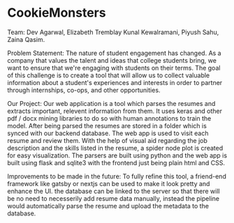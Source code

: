 # CookieMonsters

Team:
Dev Agarwal,
Elizabeth Tremblay
Kunal Kewalramani,
Piyush Sahu,
Zaina Qasim.

Problem Statement:
The nature of student engagement has changed. As a company that values the talent and ideas that college students bring, we want to ensure that we're engaging with students on their terms. The goal of this challenge is to create a tool that will allow us to collect valuable information about a student's experiences and interests in order to partner through internships, co-ops, and other opportunities.

Our Project:
Our web application is a tool which parses the resumes and extracts important, relevent information from them. It uses keras and other pdf / docx mining libraries to do so with human annotations to train the model. After being parsed the resumes are stored in a folder which is synced with our backend database.
The web app is used to visit each resume and review them. With the help of visual aid regarding the job description and the skills listed in the resume, a spider node plot is created for easy visualization.
The parsers are built using python and the web app is built using flask and sqlite3 with the frontend just being plain html and CSS. 

Improvements to be made in the future:
To fully refine this tool, a friend-end framework like gatsby or nextjs can be used to make it look pretty and enhance the UI. the database can be linked to the server so that there will be no need to necesserily add resume data manually, instead the pipeline would automatically parse the resume and upload the metadata to the database. 